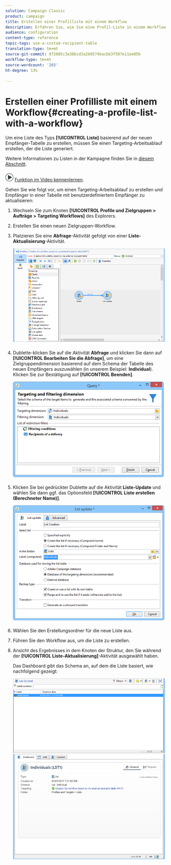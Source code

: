 ```yaml
---
solution: Campaign Classic
product: campaign
title: Erstellen einer Profilliste mit einem Workflow
description: Erfahren Sie, wie Sie eine Profil-Liste in einem Workflow erstellen
audience: configuration
content-type: reference
topic-tags: use-a-custom-recipient-table
translation-type: tm+mt
source-git-commit: 972885c3a38bcd3a260574bacbb3f507e11ae05b
workflow-type: tm+mt
source-wordcount: '203'
ht-degree: 13%

---
```



# Erstellen einer Profilliste mit einem Workflow{#creating-a-profile-list-with-a-workflow}

Um eine Liste des Typs **[!UICONTROL Liste]** basierend auf der neuen Empfänger-Tabelle zu erstellen, müssen Sie einen Targeting-Arbeitsablauf erstellen, der die Liste generiert.

Weitere Informationen zu Listen in der Kampagne finden Sie in [diesem Abschnitt](../../platform/using/creating-and-managing-lists.md#about-lists-in-adobe-campaign).

![](assets/do-not-localize/how-to-video.png) [Funktion im Video kennenlernen](../../platform/using/creating-and-managing-lists.md#create-list-in-a-wf-video).

Gehen Sie wie folgt vor, um einen Targeting-Arbeitsablauf zu erstellen und Empfänger in einer Tabelle mit benutzerdefiniertem Empfänger zu aktualisieren:

1. Wechseln Sie zum Knoten **[!UICONTROL Profile und Zielgruppen > Aufträge > Targeting Workflows]** des Explorers.
1. Erstellen Sie einen neuen Zielgruppen-Workflow.
1. Platzieren Sie eine **Abfrage**-Aktivität gefolgt von einer **Liste-Aktualisierung**-Aktivität.

   ![](assets/mapping_create_list_workflow01.png)

1. Dublette-klicken Sie auf die Aktivität **Abfrage** und klicken Sie dann auf **[!UICONTROL Bearbeiten Sie die Abfrage]**, um eine Zielgruppendimension basierend auf dem Schema der Tabelle des neuen Empfängers auszuwählen (in unserem Beispiel: **Individual**). Klicken Sie zur Bestätigung auf **[!UICONTROL Beenden]**.

   ![](assets/mapping_create_list_workflow03.png)

1. Klicken Sie bei gedrückter Dublette auf die Aktivität **Liste-Update** und wählen Sie dann ggf. das Optionsfeld **[!UICONTROL Liste erstellen (Berechneter Name)]**.

   ![](assets/mapping_create_list_workflow02.png)

1. Wählen Sie den Erstellungsordner für die neue Liste aus.
1. Führen Sie den Workflow aus, um die Liste zu erstellen.
1. Ansicht des Ergebnisses in dem Knoten der Struktur, den Sie während der **[!UICONTROL Liste-Aktualisierung]**-Aktivität ausgewählt haben.

   Das Dashboard gibt das Schema an, auf dem die Liste basiert, wie nachfolgend gezeigt:

   ![](assets/mapping_list_view.png)


